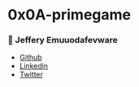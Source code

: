 # 0x0A-primegame


### :man: Jeffery Emuuodafevware
- [Github](https://github.com/goldenjeffempire)
- [Linkedin](https://www.linkedin.com/in/jeffery-emuodafevware)
- [Twitter](https://x.com/goldenjeffemp)
